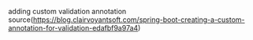adding custom validation annotation
source(https://blog.clairvoyantsoft.com/spring-boot-creating-a-custom-annotation-for-validation-edafbf9a97a4)